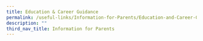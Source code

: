 ```yaml
---
title: Education & Career Guidance
permalink: /useful-links/Information-for-Parents/Education-and-Career-Guidance/
description: ""
third_nav_title: Information for Parents
---
```

